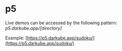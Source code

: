 # p5

Live demos can be accessed by the following pattern: *p5.darkube.app/[directory]*

Example: [https://p5.darkube.app/sudoku/](https://p5.darkube.app/sudoku/)
